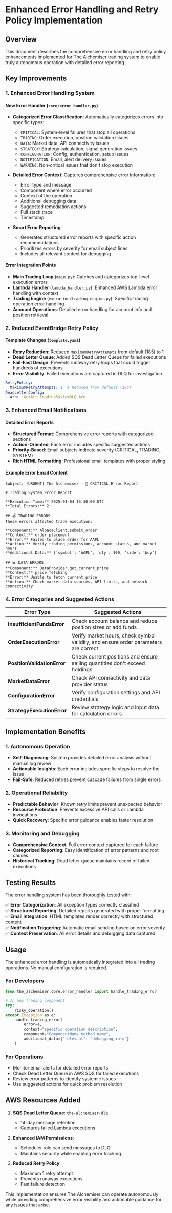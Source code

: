 # Enhanced Error Handling and Retry Policy Implementation

## Overview

This document describes the comprehensive error handling and retry policy enhancements implemented for The Alchemiser trading system to enable truly autonomous operation with detailed error reporting.

## Key Improvements

### 1. Enhanced Error Handling System

#### New Error Handler (`core/error_handler.py`)

- **Categorized Error Classification**: Automatically categorizes errors into specific types:
  - `CRITICAL`: System-level failures that stop all operations
  - `TRADING`: Order execution, position validation issues
  - `DATA`: Market data, API connectivity issues  
  - `STRATEGY`: Strategy calculation, signal generation issues
  - `CONFIGURATION`: Config, authentication, setup issues
  - `NOTIFICATION`: Email, alert delivery issues
  - `WARNING`: Non-critical issues that don't stop execution

- **Detailed Error Context**: Captures comprehensive error information:
  - Error type and message
  - Component where error occurred
  - Context of the operation
  - Additional debugging data
  - Suggested remediation actions
  - Full stack trace
  - Timestamp

- **Smart Error Reporting**:
  - Generates structured error reports with specific action recommendations
  - Prioritizes errors by severity for email subject lines
  - Includes all relevant context for debugging

#### Error Integration Points

- **Main Trading Loop** (`main.py`): Catches and categorizes top-level execution errors
- **Lambda Handler** (`lambda_handler.py`): Enhanced AWS Lambda error handling with context
- **Trading Engine** (`execution/trading_engine.py`): Specific trading operation error handling
- **Account Operations**: Detailed error handling for account info and position retrieval

### 2. Reduced EventBridge Retry Policy

#### Template Changes (`template.yaml`)

- **Retry Reduction**: Reduced `MaximumRetryAttempts` from default (185) to 1
- **Dead Letter Queue**: Added SQS Dead Letter Queue for failed executions
- **Fail-Fast Design**: Prevents runaway retry loops that could trigger hundreds of executions
- **Error Visibility**: Failed executions are captured in DLQ for investigation

```yaml
RetryPolicy:
  MaximumRetryAttempts: 1  # Reduced from default (185)
DeadLetterConfig:
  Arn: !GetAtt TradingSystemDLQ.Arn
```

### 3. Enhanced Email Notifications

#### Detailed Error Reports

- **Structured Format**: Comprehensive error reports with categorized sections
- **Action-Oriented**: Each error includes specific suggested actions
- **Priority-Based**: Email subjects indicate severity (CRITICAL, TRADING, SYSTEM)
- **Rich HTML Formatting**: Professional email templates with proper styling

#### Example Error Email Content

```
Subject: [URGENT] The Alchemiser - 🚨 CRITICAL Error Report

# Trading System Error Report

**Execution Time:** 2025-01-04 15:30:00 UTC
**Total Errors:** 2

## 💰 TRADING ERRORS
These errors affected trade execution:

**Component:** AlpacaClient.submit_order
**Context:** order placement  
**Error:** Failed to place order for AAPL
**Action:** Verify trading permissions, account status, and market hours
**Additional Data:** {'symbol': 'AAPL', 'qty': 100, 'side': 'buy'}

## 📊 DATA ERRORS
**Component:** DataProvider.get_current_price
**Context:** price fetching
**Error:** Unable to fetch current price
**Action:** Check market data sources, API limits, and network connectivity
```

### 4. Error Categories and Suggested Actions

| Error Type | Suggested Actions |
|------------|-------------------|
| **InsufficientFundsError** | Check account balance and reduce position sizes or add funds |
| **OrderExecutionError** | Verify market hours, check symbol validity, and ensure order parameters are correct |
| **PositionValidationError** | Check current positions and ensure selling quantities don't exceed holdings |
| **MarketDataError** | Check API connectivity and data provider status |
| **ConfigurationError** | Verify configuration settings and API credentials |
| **StrategyExecutionError** | Review strategy logic and input data for calculation errors |

## Implementation Benefits

### 1. Autonomous Operation

- **Self-Diagnosing**: System provides detailed error analysis without manual log review
- **Actionable Insights**: Each error includes specific steps to resolve the issue
- **Fail-Safe**: Reduced retries prevent cascade failures from single errors

### 2. Operational Reliability  

- **Predictable Behavior**: Known retry limits prevent unexpected behavior
- **Resource Protection**: Prevents excessive API calls or Lambda invocations
- **Quick Recovery**: Specific error guidance enables faster resolution

### 3. Monitoring and Debugging

- **Comprehensive Context**: Full error context captured for each failure
- **Categorized Reporting**: Easy identification of error patterns and root causes
- **Historical Tracking**: Dead letter queue maintains record of failed executions

## Testing Results

The error handling system has been thoroughly tested with:

✅ **Error Categorization**: All exception types correctly classified  
✅ **Structured Reporting**: Detailed reports generated with proper formatting  
✅ **Email Integration**: HTML templates render correctly with structured content  
✅ **Notification Triggering**: Automatic email sending based on error severity  
✅ **Context Preservation**: All error details and debugging data captured  

## Usage

The enhanced error handling is automatically integrated into all trading operations. No manual configuration is required.

### For Developers

```python
from the_alchemiser.core.error_handler import handle_trading_error

# In any trading component
try:
    risky_operation()
except Exception as e:
    handle_trading_error(
        error=e,
        context="specific operation description",
        component="ComponentName.method_name",
        additional_data={"relevant": "debugging_info"}
    )
```

### For Operations

- Monitor email alerts for detailed error reports
- Check Dead Letter Queue in AWS SQS for failed executions  
- Review error patterns to identify systemic issues
- Use suggested actions for quick problem resolution

## AWS Resources Added

1. **SQS Dead Letter Queue**: `the-alchemiser-dlq`
   - 14-day message retention
   - Captures failed Lambda executions

2. **Enhanced IAM Permissions**:
   - Scheduler role can send messages to DLQ
   - Maintains security while enabling error tracking

3. **Reduced Retry Policy**:
   - Maximum 1 retry attempt
   - Prevents runaway executions
   - Fast failure detection

This implementation ensures The Alchemiser can operate autonomously while providing comprehensive error visibility and actionable guidance for any issues that arise.
